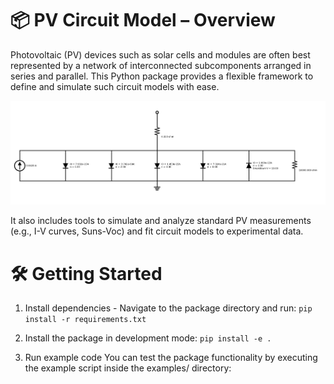 # 📦 PV Circuit Model – Overview
Photovoltaic (PV) devices such as solar cells and modules are often best represented by a network of interconnected subcomponents arranged in series and parallel. This Python package provides a flexible framework to define and simulate such circuit models with ease.

![Alt text](PV_circuit_model.png)

It also includes tools to simulate and analyze standard PV measurements (e.g., I-V curves, Suns-Voc) and fit circuit models to experimental data.

# 🛠️ Getting Started
1. Install dependencies - 
Navigate to the package directory and run: `pip install -r requirements.txt`

1. Install the package in development mode: `pip install -e .`

1. Run example code
You can test the package functionality by executing the example script inside the examples/ directory:
